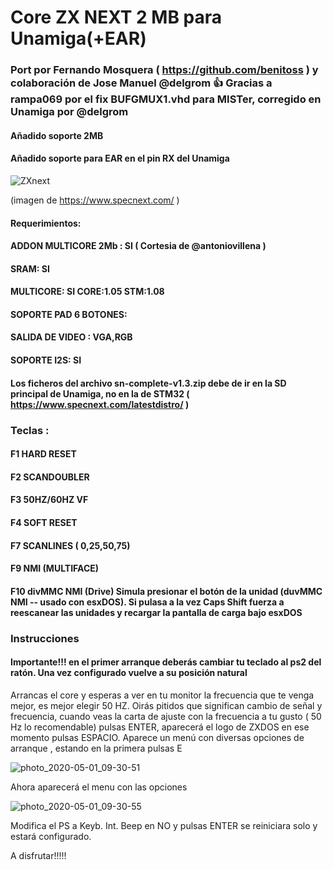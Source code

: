 # Core ZX NEXT 2 MB para Unamiga(+EAR)
### Port por Fernando Mosquera ( https://github.com/benitoss ) y colaboración de Jose Manuel @delgrom :+1: Gracias a rampa069 por el fix BUFGMUX1.vhd para MISTer, corregido en Unamiga por @delgrom
#### Añadido soporte 2MB
#### Añadido soporte para EAR en el pin RX del Unamiga

![ZXnext](https://user-images.githubusercontent.com/31018768/80793839-80c67100-8b98-11ea-9f41-6a14665c122c.jpg)

(imagen de https://www.specnext.com/ )

#### Requerimientos:

#### ADDON MULTICORE 2Mb : SI ( Cortesia de @antoniovillena )

#### SRAM: SI

#### MULTICORE: SI CORE:1.05 STM:1.08

#### SOPORTE PAD 6 BOTONES: 

#### SALIDA DE VIDEO : VGA,RGB

#### SOPORTE I2S: SI

#### Los ficheros del archivo sn-complete-v1.3.zip debe de ir en la SD principal de Unamiga, no en la de STM32 ( https://www.specnext.com/latestdistro/ )

### Teclas :

#### F1 HARD RESET

#### F2 SCANDOUBLER

#### F3 50HZ/60HZ VF

#### F4 SOFT RESET

#### F7 SCANLINES ( 0,25,50,75)

#### F9 NMI (MULTIFACE)

#### F10 divMMC NMI (Drive) Simula presionar el botón de la unidad (duvMMC NMI -- usado con esxDOS). Si pulasa a la vez Caps Shift fuerza a reescanear las unidades y recargar la pantalla de carga bajo esxDOS

### Instrucciones

#### Importante!!! en el primer arranque deberás cambiar tu teclado al ps2 del ratón. Una vez configurado vuelve a su posición natural 

Arrancas el core y esperas a ver en tu monitor la frecuencia que te venga mejor, es mejor elegir 50 HZ. Oirás pitidos que significan cambio de señal y frecuencia, cuando veas la carta de ajuste con la frecuencia
a tu gusto ( 50 Hz lo recomendable) pulsas ENTER, aparecerá el logo de ZXDOS en ese momento pulsas ESPACIO. Aparece un menú con diversas opciones de arranque , estando en la primera pulsas E

![photo_2020-05-01_09-30-51](https://user-images.githubusercontent.com/31018768/80793506-97b89380-8b97-11ea-8a4f-2e265724ee9e.jpg)

Ahora aparecerá el menu con las opciones

![photo_2020-05-01_09-30-55](https://user-images.githubusercontent.com/31018768/80793644-f5e57680-8b97-11ea-8dce-77c1eb36cbe8.jpg)

Modifica el PS a Keyb. 
Int. Beep en NO y pulsas ENTER
se reiniciara solo y estará configurado.

A disfrutar!!!!!
